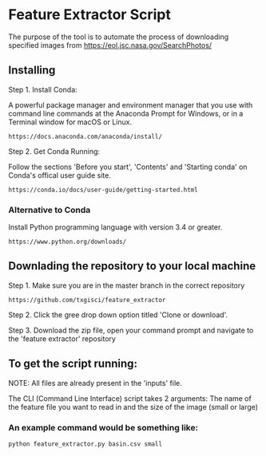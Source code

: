 # Feature Extractor Script

The purpose of the tool is to automate the process of downloading specified images from https://eol.jsc.nasa.gov/SearchPhotos/ 


## Installing
Step 1. Install Conda:

A powerful package manager and environment manager that you use with command line commands at the Anaconda Prompt for Windows, or in a Terminal window for macOS or Linux.
```
https://docs.anaconda.com/anaconda/install/
```


Step 2. Get Conda Running: 

Follow the sections 'Before you start', 'Contents' and 'Starting conda' on Conda's offical user guide site. 
```
https://conda.io/docs/user-guide/getting-started.html
```

### Alternative to Conda
Install Python programming language with version 3.4 or greater.

```
https://www.python.org/downloads/
```


## Downlading the repository to your local machine

Step 1. Make sure you are in the master branch in the correct repository
```
https://github.com/txgisci/feature_extractor
```

Step 2. Click the gree drop down option titled 'Clone or download'.

Step 3. Download the zip file, open your command prompt and navigate to the 'feature extractor' repository

## To get the script running:

NOTE: All files are already present in the 'inputs' file. 

The CLI (Command Line Interface) script takes 2 arguments: The name of the feature file you want to read in and the size of the image (small or large)

### An example command would be something like:

```
python feature_extractor.py basin.csv small 
```





